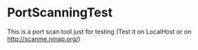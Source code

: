 # PortScanningTest
 This is a port scan tool just for testing (Test it on LocalHost or on http://scanme.nmap.org/)
